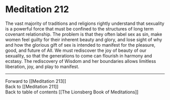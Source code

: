 # Meditation 212

The vast majority of traditions and religions rightly understand that sexuality is a powerful force that must be confined to the structures of long term covenant relationship. The problem is that they often label sex as sin, make women feel guilty for their inherent beauty and glory, and lose sight of why and how the glorious gift of sex is intended to manifest for the pleasure, good, and future of All. We must rediscover the joy of beauty of our sexuality, so that the generations to come can flourish in harmony and ecstasy. The rediscovery of Wisdom and her boundaries allows limitless liberation, joy, and play to manifest.

___

Forward to [[Meditation 213]]  
Back to [[Meditation 211]]  
Back to table of contents [[The Lionsberg Book of Meditations]]  